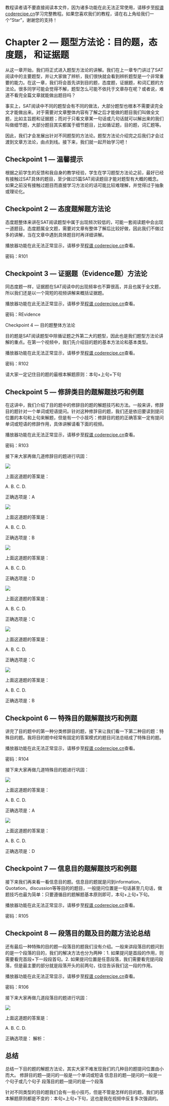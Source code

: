 <notice>教程读者请不要直接阅读本文件，因为诸多功能在此无法正常使用，请移步至[程谱 coderecipe.cn](https://coderecipe.cn/learn/10)学习完整教程。如果您喜欢我们的教程，请在右上角给我们一个“Star”，谢谢您的支持！</notice>

Chapter 2 — 题型方法论：目的题，态度题， 和证据题
======

从这一章开始，我们将正式进入题型方法论的讲解。我们在上一章专门讲过了SAT阅读中的主要题型，并让大家做了辨析，我们很快就会看到辨析题型是一个非常重要的能力。在这一章，我们将会首先讲到目的题，态度题，证据题，和词汇题的方法论。很多同学可能会觉得不解，题型怎么可能不依托于文章存在呢？或者说，难道不看完全篇文章就能做出题目吗？

事实上，SAT阅读中不同的题型会有不同的做法，大部分题型也根本不需要读完全文才能做出来。对于需要对文章整体内容有了解之后才能做的题目我们叫做全文题，比如主旨题和证据题；而对于只看文章某一句话或几句话就可以解出来的我们叫做细节题，大部分题目其实都属于细节题目，比如循证题，目的题，词汇题等。

因此，我们才会发展出针对不同题型的方法论。题型方法论介绍完之后我们才会过渡到文章方法论，由点到线。接下来，我们就一起开始学习吧！

Checkpoint 1 — 温馨提示
-----

根据之前学生的反馈和我自身的教学经验，学生在学习题型方法论之前，最好已经有接触过SAT具体的题目，至少做过5篇SAT阅读题目才能对题型有大概的概念。如果之前没有接触过题目而直接学习方法论的话可能比较难理解，并觉得过于抽象或理论化。

Checkpoint 2 — 态度题解题方法论
-----

态度题整体来讲在SAT阅读题型中属于出现频次较低的，可能一套阅读题中会出现一道题目。态度题属全文题，需要对文章有整体了解后比较好做，因此我们不做过多的讲解，当在文章中遇到具体题目时再详细讲解。

<cr type="player" parameters="XMzgzODgzNjgxNg=="><notice>播放器功能在此无法正常显示，请移步至[程谱 coderecipe.cn](https://coderecipe.cn/learn/10)查看。</notice></cr>

密码：R101

Checkpoint 3 — 证据题（Evidence题）方法论
-----

同态度题一样，证据题在SAT阅读中的出现频率也不算很高，并且也属于全文题，所以我们还是以一个简短的视频讲解来概括证据题。

<cr type="player" parameters="XMzg0NDIwNTE5Mg=="><notice>播放器功能在此无法正常显示，请移步至[程谱 coderecipe.cn](https://coderecipe.cn/learn/10)查看。</notice></cr>

密码：REvidence

Checkpoint 4 — 目的题整体方法论

目的题是SAT阅读题型中除循证题之外第二大的题型，因此也是我们题型方法论讲解的重点。在第一个视频中，我们先介绍目的题的基本方法论和基本类型。

<cr type="player" parameters="XMzgzODgzOTg2OA=="><notice>播放器功能在此无法正常显示，请移步至[程谱 coderecipe.cn](https://coderecipe.cn/learn/10)查看。</notice></cr>

密码：R102

请大家一定记住目的题的最根本解题原则：本句+上句+下句


Checkpoint 5 — 修辞类目的题解题技巧和例题
-----

在这讲中，我们介绍了目的题中的修辞目的题的解题技巧和方法。一般来讲，修辞目的题针对一个单词或短语提问。针对这种修辞目的题，我们还是依旧要读到提问位置的本句和上句来解题，但是有一个小技巧：修辞目的题的正确答案一定有提问单词或短语的修辞作用，具体讲解请看下面的视频。

<cr type="player" parameters="XMzgzODg0NjU2NA=="><notice>播放器功能在此无法正常显示，请移步至[程谱 coderecipe.cn](https://coderecipe.cn/learn/10)查看。</notice></cr>

密码：R103

接下来大家再做几道修辞目的题进行巩固：

![](2-1.jpg)

上面这道题的答案是：

A.	   B.     C.     D.   

正确选项是：A


![](2-2.jpg)

上面这道题的答案是：

A.	    B.     C.     D.   

正确选项是：B


![](2-3.jpg)

上面这道题的答案是：

A.	    B.     C.     D.   

正确选项是：D


![](2-4.jpg)

上面这道题的答案是：

A.	    B.     C.     D.   

正确选项是：C


![](2-5.jpg)

上面这道题的答案是：

A.	    B.     C.     D.   

正确选项是：C


![](2-6.jpg)

上面这道题的答案是：

A.	    B.     C.     D.   

正确选项是：B


Checkpoint 6 — 特殊目的题解题技巧和例题
-----

讲完了目的题中的第一种分类修辞目的题，接下来让我们看一下第二种目的题：特殊目的题。我将目的题中经常有固定的答案模式的题目问法总结成了特殊目的题。

<cr type="player" parameters="XMzgzODg0Nzk1Mg=="><notice>播放器功能在此无法正常显示，请移步至[程谱 coderecipe.cn](https://coderecipe.cn/learn/10)查看。</notice></cr>

密码：R104

接下来大家再做几道特殊目的题进行巩固：

![](2-7.jpg)

上面这道题的答案是：

A.	    B.     C.     D.   

正确选项是：A


![](2-8.jpg)

上面这道题的答案是：

A.	    B.     C.     D.   

正确选项是：D


Checkpoint 7 — 信息目的题解题技巧和例题
-----

接下来我们再来看一看信息目的题。信息目的题就是问到information，Quotation，discussion等等目的的题目，一般提问位置是一句话甚至几句话，做题技巧也最为简单：只要遵循目的题解题基本原则即可，本句+上句+下句。

<cr type="player" parameters="XMzgzODg0OTUyMA=="><notice>播放器功能在此无法正常显示，请移步至[程谱 coderecipe.cn](https://coderecipe.cn/learn/10)查看。</notice></cr>

密码：R105


Checkpoint 8 — 段落目的题及目的题方法论总结
-----

还有最后一种特殊的目的题—段落目的题我们没有介绍。一般来讲段落目的题问到的是一个段落的目的，我们的解决方法也分为两种：1. 如果提问是首段的作用，则需要看完首段+下一段段首句。2. 如果提问位置是任意段落，我们需要看完提问段落，但是最主要的部分就是段落开头的前两句，往往告诉我们这一段的作用。

<cr type="player" parameters="XMzgzODg2NDU4NA=="><notice>播放器功能在此无法正常显示，请移步至[程谱 coderecipe.cn](https://coderecipe.cn/learn/10)查看。</notice></cr>

密码：R106

接下来大家再做几道段落目的题进行巩固：

![](2-9.jpg)

上面这道题的答案是：

A.	    B.     C.     D.   

正确选项是：
解析：

总结
-----
总结一下目的题的解题方法论，其实大家不难发现我们的几种目的题提问位置由小而大。
修辞目的题—提问的一般是一个单词或短语
信息目的题—提问的一般是一个句子或几个句子
段落目的题—提问的是一个段落

针对不同类型的目的题我们会有一些小技巧，但是不管是怎样的目的题，我们的基本解题原则都是不变的：本句+上句+下句，这也是我在视频中反复多次强调的。
